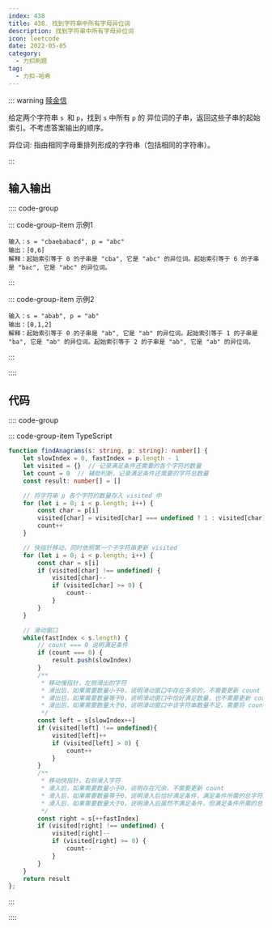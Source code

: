 ```yaml
---
index: 438
title: 438. 找到字符串中所有字母异位词
description: 找到字符串中所有字母异位词
icon: leetcode
date: 2022-05-05
category:
  - 力扣刷题
tag:
  - 力扣-哈希
---
```


::: warning <a href="https://leetcode-cn.com/problems/find-all-anagrams-in-a-string/" target="_blank">赎金信</a> <Badge text="中等" type="warning"/>

给定两个字符串 `s `和 `p`，找到 `s` 中所有 `p` 的 异位词的子串，返回这些子串的起始索引。不考虑答案输出的顺序。

异位词: 指由相同字母重排列形成的字符串（包括相同的字符串）。

:::


## 输入输出

:::: code-group

::: code-group-item 示例1


```
输入：s = "cbaebabacd", p = "abc"
输出：[0,6]
解释：起始索引等于 0 的子串是 "cba", 它是 "abc" 的异位词。起始索引等于 6 的子串是 "bac", 它是 "abc" 的异位词。
```

:::

::: code-group-item 示例2


```
输入：s = "abab", p = "ab"
输出：[0,1,2]
解释：起始索引等于 0 的子串是 "ab", 它是 "ab" 的异位词。起始索引等于 1 的子串是 "ba", 它是 "ab" 的异位词。起始索引等于 2 的子串是 "ab", 它是 "ab" 的异位词。
```

:::

::::

## 代码

:::: code-group

::: code-group-item TypeScript

```ts
function findAnagrams(s: string, p: string): number[] {
    let slowIndex = 0, fastIndex = p.length - 1
    let visited = {}  // 记录满足条件还需要的各个字符的数量
    let count = 0  // 辅助判断，记录满足条件还需要的字符总数量
    const result: number[] = []

    // 将字符串 p 各个字符的数量存入 visited 中
    for (let i = 0; i < p.length; i++) {
        const char = p[i]
        visited[char] = visited[char] === undefined ? 1 : visited[char] + 1
        count++
    }

    // 快指针移动，同时依照第一个子字符串更新 visited
    for (let i = 0; i < p.length; i++) {
        const char = s[i]
        if (visited[char] !== undefined) {
            visited[char]--
            if (visited[char] >= 0) {
                count--
            }
        }
    }

    // 滑动窗口
    while(fastIndex < s.length) {
        // count === 0 说明满足条件
        if (count === 0) {
            result.push(slowIndex)           
        }
        /**
         * 移动慢指针，左侧滑出的字符
         * 滑出后，如果需要数量小于0，说明滑动窗口中存在多余的，不需要更新 count
         * 滑出后，如果需要数量等于0，说明滑动窗口中恰好满足数量，也不需要更新 count
         * 滑出后，如果需要数量大于0，说明滑动窗口中该字符串数量不足，需要将 count 加1
         */
        const left = s[slowIndex++]
        if (visited[left] !== undefined){
            visited[left]++
            if (visited[left] > 0) {
                count++
            }
        } 
        /**
         * 移动快指针，右侧滑入字符
         * 滑入后，如果需要数量小于0，说明存在冗余，不需要更新 count
         * 滑入后，如果需要数量等于0，说明滑入后恰好满足条件，满足条件所需的总字符减1，即 count--
         * 滑入后，如果需要数量大于0，说明滑入后虽然不满足条件，但满足条件所需的总字符减1，即 count--
         */
        const right = s[++fastIndex]
        if (visited[right] !== undefined) {
            visited[right]--
            if (visited[right] >= 0) {
                count--
            }
        }
    }
    return result
};
```

:::

::::